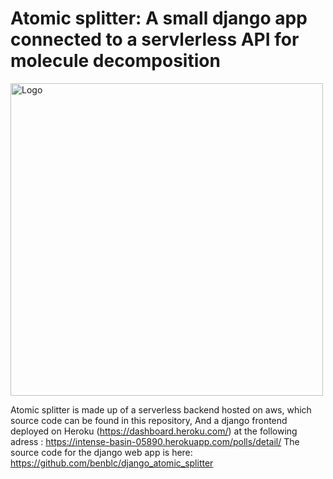 # Atomic splitter: A small django app connected to a servlerless API for molecule decomposition
<img width="500" src="./polls/static/polls/images/atom.jpg" alt="Logo" />

Atomic splitter is made up of a serverless backend hosted on aws, which source code can be found in this repository,
And a django frontend deployed on Heroku (https://dashboard.heroku.com/) at the following adress : https://intense-basin-05890.herokuapp.com/polls/detail/
The source code for the django web app is here: https://github.com/benblc/django_atomic_splitter

